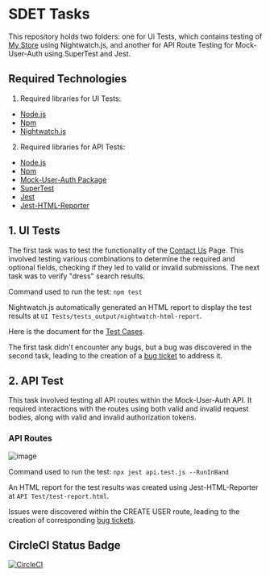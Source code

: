 # SDET Tasks

This repository holds two folders: one for Ui Tests, which contains testing of [My Store](http://automationpractice.multiformis.com/index.php) using Nightwatch.js, and another for API Route Testing for Mock-User-Auth using SuperTest and Jest.

## Required Technologies
1. Required libraries for UI Tests:
- [Node.js](https://nodejs.org/en)
- [Npm](https://docs.npmjs.com/cli/v6/commands/npm-install)
- [Nightwatch.js](https://nightwatchjs.org/guide/quickstarts/create-and-run-a-nightwatch-test.html)

2. Required libraries for API Tests:
- [Node.js](https://nodejs.org/en)
- [Npm](https://docs.npmjs.com/cli/v6/commands/npm-install)
- [Mock-User-Auth Package](https://www.npmjs.com/package/mock-user-auth)
- [SuperTest](https://www.npmjs.com/package/supertest)
- [Jest](https://jestjs.io/docs/getting-started)
- [Jest-HTML-Reporter](https://www.npmjs.com/package/jest-html-reporter)

## 1. UI Tests

The first task was to test the functionality of the [Contact Us](http://automationpractice.multiformis.com/index.php?controller=contact) Page. This involved testing various combinations to determine the required and optional fields, checking if they led to valid or invalid submissions. The next task was to verify "dress" search results.

Command used to run the test:
`npm test`

Nightwatch.js automatically generated an HTML report to display the test results at `UI Tests/tests_output/nightwatch-html-report`.

Here is the document for the [Test Cases](https://docs.google.com/spreadsheets/d/1bn_Hhxgq_vgSK62qykpqbs6n98_RYa8IehfYOsk_bWs/edit#gid=298129271).

The first task didn't encounter any bugs, but a bug was discovered in the second task, leading to the creation of a [bug ticket](https://docs.google.com/document/d/19HlgJdrtWlCwSvekQf1lZL57HDv2M3Z8iEhGkUa4A_o/edit?usp=sharing) to address it.

## 2. API Test

This task involved testing all API routes within the Mock-User-Auth API. It required interactions with the routes using both valid and invalid request bodies, along with valid and invalid authorization tokens.

### API Routes

![image](https://github.com/muhkhaled/SDET/assets/81418890/4e4a2b80-876e-488c-9c9b-7ffef6f6ceb4)

Command used to run the test:
`npx jest api.test.js --RunInBand`

An HTML report for the test results was created using Jest-HTML-Reporter at `API Test/test-report.html`.

Issues were discovered within the CREATE USER route, leading to the creation of corresponding [bug tickets](https://docs.google.com/document/d/1c_9Oo3j7Ygoxr0_ijMb0Us7fj7UHrKomC7wT5eXYBXI/edit?usp=sharing).


## CircleCI Status Badge
[![CircleCI](https://dl.circleci.com/status-badge/img/circleci/TGoAQEE6MB7bNwxBtKrrXx/BLiKKV5muZ7UJ4nMYyihmD/tree/main.svg?style=svg)](https://dl.circleci.com/status-badge/redirect/circleci/TGoAQEE6MB7bNwxBtKrrXx/BLiKKV5muZ7UJ4nMYyihmD/tree/main)


